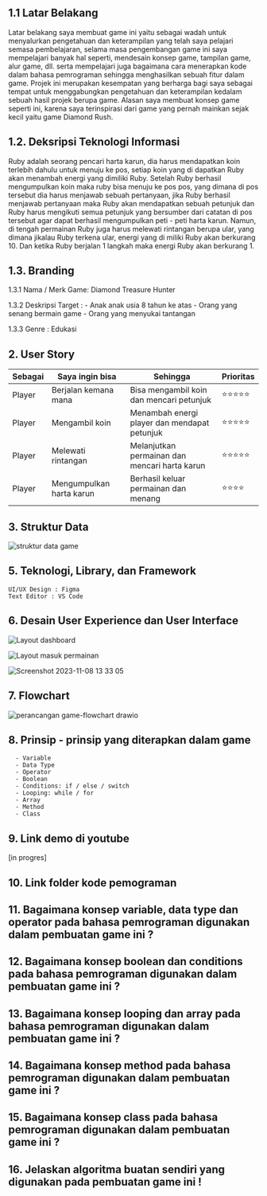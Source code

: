 ## 1.1 Latar Belakang

Latar belakang saya  membuat game ini yaitu sebagai wadah untuk menyalurkan pengetahuan dan keterampilan yang telah saya pelajari semasa pembelajaran, selama masa pengembangan game ini saya mempelajari banyak hal seperti, mendesain konsep game, tampilan game, alur game, dll. serta mempelajari juga bagaimana cara menerapkan kode dalam bahasa pemrograman sehingga menghasilkan sebuah fitur dalam game. Projek ini merupakan kesempatan yang berharga bagi saya sebagai tempat untuk menggabungkan pengetahuan dan keterampilan kedalam sebuah hasil projek berupa game. Alasan saya membuat konsep game seperti ini, karena saya terinspirasi dari game yang pernah mainkan sejak kecil yaitu game Diamond Rush.

## 1.2. Deksripsi Teknologi Informasi

Ruby adalah seorang pencari harta karun, dia harus mendapatkan koin terlebih dahulu untuk menuju ke pos, setiap koin yang di dapatkan Ruby akan menambah energi yang dimiliki Ruby. Setelah Ruby berhasil mengumpulkan koin maka ruby bisa menuju ke pos pos, yang dimana di pos tersebut dia harus menjawab sebuah pertanyaan, jika Ruby berhasil menjawab pertanyaan maka Ruby akan mendapatkan sebuah petunjuk dan Ruby harus mengikuti semua petunjuk yang bersumber dari catatan di pos tersebut agar dapat berhasil mengumpulkan peti - peti harta karun. Namun, di tengah permainan Ruby juga harus melewati rintangan berupa ular, yang dimana jikalau Ruby terkena ular, energi yang di miliki Ruby akan berkurang 10. Dan ketika Ruby berjalan 1 langkah maka energi Ruby akan berkurang 1.

## 1.3. Branding

1.3.1 Nama / Merk Game:
      Diamond Treasure Hunter 

1.3.2 Deskripsi Target :
      - Anak anak usia 8 tahun ke atas
      - Orang yang senang bermain game
      - Orang yang menyukai tantangan

1.3.3 Genre :
      Edukasi
      
## 2. User Story

Sebagai | Saya ingin bisa | Sehingga | Prioritas
---|---|---|---
Player | Berjalan kemana mana |Bisa mengambil koin dan mencari petunjuk|⭐⭐⭐⭐⭐
Player | Mengambil koin |Menambah energi player dan mendapat petunjuk| ⭐⭐⭐⭐⭐
Player | Melewati rintangan |Melanjutkan permainan dan mencari harta karun|⭐⭐⭐⭐⭐
Player | Mengumpulkan harta karun |Berhasil keluar permainan dan menang|⭐⭐⭐⭐

## 3. Struktur Data
![struktur data game](https://github.com/yuliaaln/uts-uas-pdp.md/assets/144923542/b01e7107-6c10-44a7-b607-7dcee11084b5)

## 5. Teknologi, Library, dan Framework

    UI/UX Design : Figma
    Text Editor : VS Code


## 6. Desain User Experience dan User Interface
![Layout dashboard](https://github.com/yuliaaln/job---interview---pdp.md/assets/144923542/1b1af946-1851-4801-8616-2bdef50d5604)

![Layout masuk permainan](https://github.com/yuliaaln/job---interview---pdp.md/assets/144923542/d44aaad2-c7b1-4b6e-ac76-f2ce78cfe07d)

![Screenshot 2023-11-08 13 33 05](https://github.com/yuliaaln/job---interview---pdp.md/assets/144923542/0b52dace-da42-430f-aa11-6240a468b80c)


## 7. Flowchart 
![perancangan game-flowchart drawio](https://github.com/yuliaaln/job---interview---pdp.md/assets/144923542/5bf59d6f-dbc3-4f2e-b2e4-caf761e24c27)


## 8. Prinsip - prinsip yang diterapkan dalam game
      - Variable
      - Data Type
      - Operator
      - Boolean
      - Conditions: if / else / switch
      - Looping: while / for
      - Array
      - Method
      - Class

## 9. Link demo di youtube

[in progres]

## 10. Link folder kode pemograman

## 11. Bagaimana konsep variable, data type dan operator pada bahasa pemrograman digunakan dalam pembuatan game ini ?


## 12. Bagaimana konsep boolean dan conditions pada bahasa pemrograman digunakan dalam pembuatan game ini ? 

## 13. Bagaimana konsep looping dan array pada bahasa pemrograman digunakan dalam pembuatan game ini ?

## 14. Bagaimana konsep method pada bahasa pemrograman digunakan dalam pembuatan game ini ?

## 15. Bagaimana konsep class pada bahasa pemrograman digunakan dalam pembuatan game ini ?

## 16. Jelaskan algoritma buatan sendiri yang digunakan pada pembuatan game ini !
